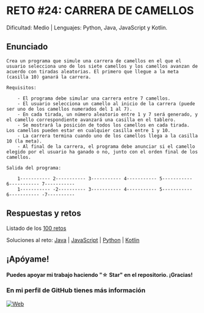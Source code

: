 # RETO #24: CARRERA DE CAMELLOS
Dificultad: Medio | Lenguajes: Python, Java, JavaScript y Kotlin.

## Enunciado

```
Crea un programa que simule una carrera de camellos en el que el usuario selecciona uno de los siete camellos y los camellos avanzan de acuerdo con tiradas aleatorias. El primero que llegue a la meta (casilla 10) ganará la carrera.

Requisitos:

    - El programa debe simular una carrera entre 7 camellos.
    - El usuario selecciona un camello al inicio de la carrera (puede ser uno de los camellos numerados del 1 al 7).
    - En cada tirada, un número aleatorio entre 1 y 7 será generado, y el camello correspondiente avanzará una casilla en el tablero.
    - Se mostrará la posición de todos los camellos en cada tirada. Los camellos pueden estar en cualquier casilla entre 1 y 10.
    - La carrera termina cuando uno de los camellos llega a la casilla 10 (la meta).
    - Al final de la carrera, el programa debe anunciar si el camello elegido por el usuario ha ganado o no, junto con el orden final de los camellos.

Salida del programa:

    1----------- 2----------- 3----------- 4----------- 5----------- 6----------- 7----------- 
    1----------- -2---------- 3----------- 4----------- 5----------- 6----------- -7---------- 
```

## Respuestas y retos
Listado de los [100 retos](/README.md)

Soluciones al reto: 
[Java](/RETOS/Reto24/Reto24.java) | 
[JavaScript](/RETOS/Reto24/Reto24.js) | 
[Python](/RETOS/Reto24/Reto24.py) |
[Kotlin](/RETOS/Reto24/Reto24.kt)



## ¡Apóyame! 
#### Puedes apoyar mi trabajo haciendo "☆ Star" en el repositorio. ¡Gracias!

### En mi perfil de GitHub tienes más información

[![Web](https://img.shields.io/badge/GitHub-breativo-14a1f0?style=for-the-badge&logo=github&logoColor=white&labelColor=101010)](https://github.com/breativo)